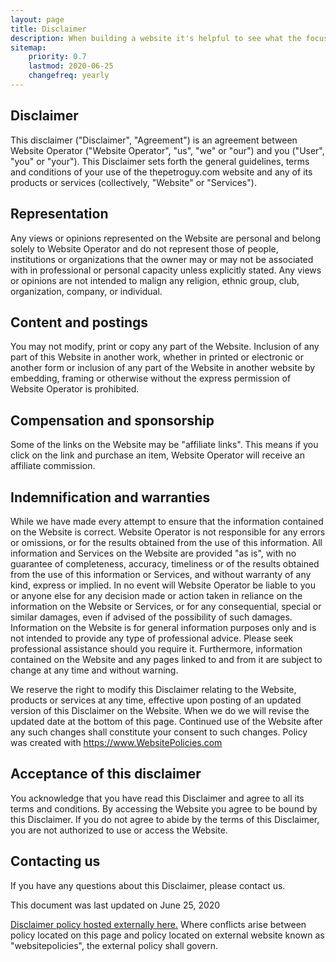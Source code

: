 ```yaml
---
layout: page
title: Disclaimer
description: When building a website it's helpful to see what the focus of your site is. This page is an example of how to show a website's focus.
sitemap:
    priority: 0.7
    lastmod: 2020-06-25
    changefreq: yearly
---
```


## Disclaimer

This disclaimer ("Disclaimer", "Agreement") is an agreement between Website Operator ("Website Operator", "us", "we" or "our") and you ("User", "you" or "your"). This Disclaimer sets forth the general guidelines, terms and conditions of your use of the thepetroguy.com website and any of its products or services (collectively, "Website" or "Services").

## Representation

Any views or opinions represented on the Website are personal and belong solely to Website Operator and do not represent those of people, institutions or organizations that the owner may or may not be associated with in professional or personal capacity unless explicitly stated. Any views or opinions are not intended to malign any religion, ethnic group, club, organization, company, or individual.

## Content and postings

You may not modify, print or copy any part of the Website. Inclusion of any part of this Website in another work, whether in printed or electronic or another form or inclusion of any part of the Website in another website by embedding, framing or otherwise without the express permission of Website Operator is prohibited.

## Compensation and sponsorship

Some of the links on the Website may be "affiliate links". This means if you click on the link and purchase an item, Website Operator will receive an affiliate commission.

## Indemnification and warranties

While we have made every attempt to ensure that the information contained on the Website is correct. Website Operator is not responsible for any errors or omissions, or for the results obtained from the use of this information. All information and Services on the Website are provided "as is", with no guarantee of completeness, accuracy, timeliness or of the results obtained from the use of this information or Services, and without warranty of any kind, express or implied. In no event will Website Operator be liable to you or anyone else for any decision made or action taken in reliance on the information on the Website or Services, or for any consequential, special or similar damages, even if advised of the possibility of such damages. Information on the Website is for general information purposes only and is not intended to provide any type of professional advice. Please seek professional assistance should you require it. Furthermore, information contained on the Website and any pages linked to and from it are subject to change at any time and without warning.

We reserve the right to modify this Disclaimer relating to the Website, products or services at any time, effective upon posting of an updated version of this Disclaimer on the Website. When we do we will revise the updated date at the bottom of this page. Continued use of the Website after any such changes shall constitute your consent to such changes. Policy was created with https://www.WebsitePolicies.com

## Acceptance of this disclaimer

You acknowledge that you have read this Disclaimer and agree to all its terms and conditions. By accessing the Website you agree to be bound by this Disclaimer. If you do not agree to abide by the terms of this Disclaimer, you are not authorized to use or access the Website.

## Contacting us

If you have any questions about this Disclaimer, please contact us.

This document was last updated on June 25, 2020

<a href="https://www.websitepolicies.com/policies/view/5m1oIs3g">Disclaimer policy hosted externally here.</a> Where conflicts arise between policy located on this page and policy located on external website known as "websitepolicies", the external policy shall govern.
